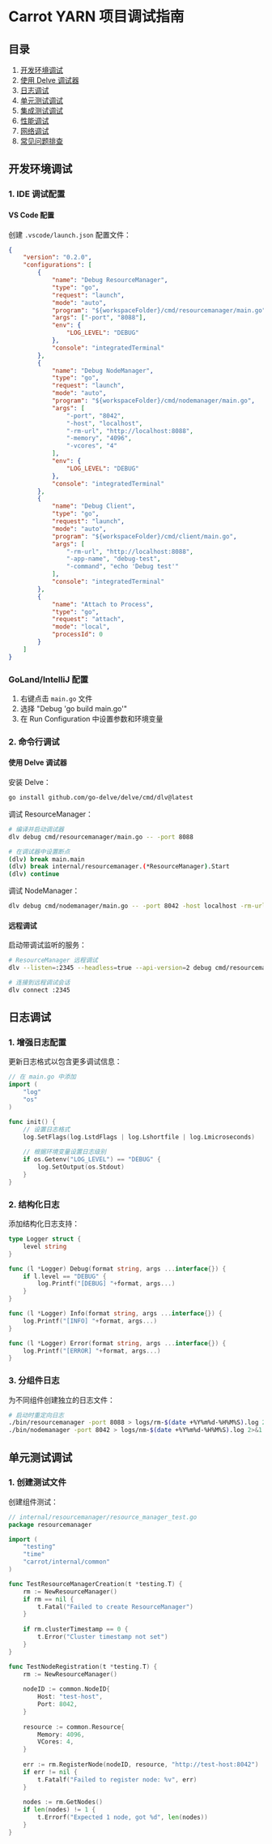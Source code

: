 # Carrot YARN 项目调试指南

## 目录

1. [开发环境调试](#开发环境调试)
2. [使用 Delve 调试器](#使用-delve-调试器)
3. [日志调试](#日志调试)
4. [单元测试调试](#单元测试调试)
5. [集成测试调试](#集成测试调试)
6. [性能调试](#性能调试)
7. [网络调试](#网络调试)
8. [常见问题排查](#常见问题排查)

## 开发环境调试

### 1. IDE 调试配置

#### VS Code 配置

创建 `.vscode/launch.json` 配置文件：

```json
{
    "version": "0.2.0",
    "configurations": [
        {
            "name": "Debug ResourceManager",
            "type": "go",
            "request": "launch",
            "mode": "auto",
            "program": "${workspaceFolder}/cmd/resourcemanager/main.go",
            "args": ["-port", "8088"],
            "env": {
                "LOG_LEVEL": "DEBUG"
            },
            "console": "integratedTerminal"
        },
        {
            "name": "Debug NodeManager",
            "type": "go",
            "request": "launch",
            "mode": "auto",
            "program": "${workspaceFolder}/cmd/nodemanager/main.go",
            "args": [
                "-port", "8042",
                "-host", "localhost",
                "-rm-url", "http://localhost:8088",
                "-memory", "4096",
                "-vcores", "4"
            ],
            "env": {
                "LOG_LEVEL": "DEBUG"
            },
            "console": "integratedTerminal"
        },
        {
            "name": "Debug Client",
            "type": "go",
            "request": "launch",
            "mode": "auto",
            "program": "${workspaceFolder}/cmd/client/main.go",
            "args": [
                "-rm-url", "http://localhost:8088",
                "-app-name", "debug-test",
                "-command", "echo 'Debug test'"
            ],
            "console": "integratedTerminal"
        },
        {
            "name": "Attach to Process",
            "type": "go",
            "request": "attach",
            "mode": "local",
            "processId": 0
        }
    ]
}
```

### GoLand/IntelliJ 配置

1. 右键点击 `main.go` 文件
2. 选择 "Debug 'go build main.go'"
3. 在 Run Configuration 中设置参数和环境变量

### 2. 命令行调试

#### 使用 Delve 调试器

安装 Delve：

```bash
go install github.com/go-delve/delve/cmd/dlv@latest
```

调试 ResourceManager：

```bash
# 编译并启动调试器
dlv debug cmd/resourcemanager/main.go -- -port 8088

# 在调试器中设置断点
(dlv) break main.main
(dlv) break internal/resourcemanager.(*ResourceManager).Start
(dlv) continue
```

调试 NodeManager：

```bash
dlv debug cmd/nodemanager/main.go -- -port 8042 -host localhost -rm-url http://localhost:8088
```

#### 远程调试

启动带调试监听的服务：

```bash
# ResourceManager 远程调试
dlv --listen=:2345 --headless=true --api-version=2 debug cmd/resourcemanager/main.go -- -port 8088

# 连接到远程调试会话
dlv connect :2345
```

## 日志调试

### 1. 增强日志配置

更新日志格式以包含更多调试信息：

```go
// 在 main.go 中添加
import (
    "log"
    "os"
)

func init() {
    // 设置日志格式
    log.SetFlags(log.LstdFlags | log.Lshortfile | log.Lmicroseconds)
    
    // 根据环境变量设置日志级别
    if os.Getenv("LOG_LEVEL") == "DEBUG" {
        log.SetOutput(os.Stdout)
    }
}
```

### 2. 结构化日志

添加结构化日志支持：

```go
type Logger struct {
    level string
}

func (l *Logger) Debug(format string, args ...interface{}) {
    if l.level == "DEBUG" {
        log.Printf("[DEBUG] "+format, args...)
    }
}

func (l *Logger) Info(format string, args ...interface{}) {
    log.Printf("[INFO] "+format, args...)
}

func (l *Logger) Error(format string, args ...interface{}) {
    log.Printf("[ERROR] "+format, args...)
}
```

### 3. 分组件日志

为不同组件创建独立的日志文件：

```bash
# 启动时重定向日志
./bin/resourcemanager -port 8088 > logs/rm-$(date +%Y%m%d-%H%M%S).log 2>&1 &
./bin/nodemanager -port 8042 > logs/nm-$(date +%Y%m%d-%H%M%S).log 2>&1 &
```

## 单元测试调试

### 1. 创建测试文件

创建组件测试：

```go
// internal/resourcemanager/resource_manager_test.go
package resourcemanager

import (
    "testing"
    "time"
    "carrot/internal/common"
)

func TestResourceManagerCreation(t *testing.T) {
    rm := NewResourceManager()
    if rm == nil {
        t.Fatal("Failed to create ResourceManager")
    }
    
    if rm.clusterTimestamp == 0 {
        t.Error("Cluster timestamp not set")
    }
}

func TestNodeRegistration(t *testing.T) {
    rm := NewResourceManager()
    
    nodeID := common.NodeID{
        Host: "test-host",
        Port: 8042,
    }
    
    resource := common.Resource{
        Memory: 4096,
        VCores: 4,
    }
    
    err := rm.RegisterNode(nodeID, resource, "http://test-host:8042")
    if err != nil {
        t.Fatalf("Failed to register node: %v", err)
    }
    
    nodes := rm.GetNodes()
    if len(nodes) != 1 {
        t.Errorf("Expected 1 node, got %d", len(nodes))
    }
}
```
